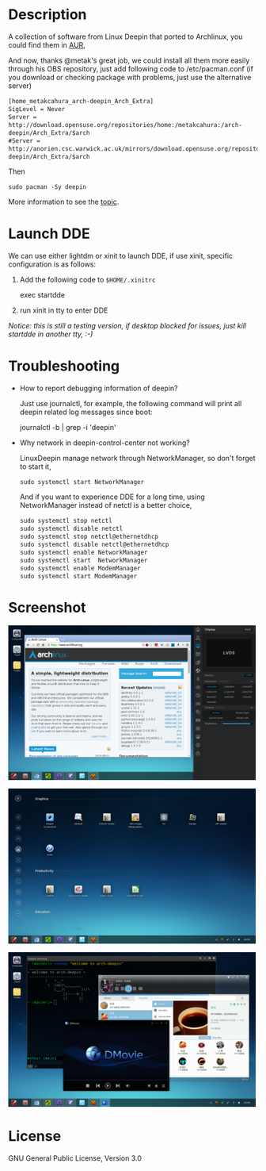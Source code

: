 # Description

A collection of software from Linux Deepin that ported to Archlinux,
you could find them in
[AUR](https://aur.archlinux.org/packages/?O=0&C=0&SeB=nd&K=deepin&outdated=&SB=n&SO=a&PP=50&do_Search=Go),

And now, thanks @metak's great job, we could install all them more easily
through his OBS repository, just add following code to
/etc/pacman.conf (if you download or checking package with problems,
just use the alternative server)

    [home_metakcahura_arch-deepin_Arch_Extra]
    SigLevel = Never
    Server = http://download.opensuse.org/repositories/home:/metakcahura:/arch-deepin/Arch_Extra/$arch
    #Server = http://anorien.csc.warwick.ac.uk/mirrors/download.opensuse.org/repositories/home:/metakcahura:/arch-deepin/Arch_Extra/$arch

Then
    
    sudo pacman -Sy deepin
  
More information to see the [topic](https://bbs.archlinux.org/viewtopic.php?id=181861).

# Launch DDE
  We can use either lightdm or xinit to launch DDE, if use xinit,
  specific configuration is as follows:
  
  1. Add the following code to `$HOME/.xinitrc`
  
     exec startdde
        
  2. run xinit in tty to enter DDE
  
  
  *Notice: this is still a testing version, if desktop blocked for
   issues, just kill startdde in another tty, :-)*
  
# Troubleshooting
  - How to report debugging information of deepin?
    
    Just use journalctl, for example, the following command will
    print all deepin related log messages since boot:

       journalctl -b | grep -i 'deepin'
  
  - Why network in deepin-control-center not working?
  
    LinuxDeepin manage network through NetworkManager, so don't
    forget to start it,
     
        sudo systemctl start NetworkManager
     
    And if you want to experience DDE for a long time, using
    NetworkManager instead of netctl is a better choice,
     
        sudo systemctl stop netctl
        sudo systemctl disable netctl
        sudo systemctl stop netctl@ethernetdhcp
        sudo systemctl disable netctl@ethernetdhcp
        sudo systemctl enable NetworkManager
        sudo systemctl start  NetworkManager
        sudo systemctl enable ModemManager
        sudo systemctl start ModemManager

# Screenshot

<img src="./screenshot/dde_2014.1_01.png"
width=500/>

<img src="./screenshot/dde_2014.1_02.png"
width=500/>

<img src="./screenshot/dde_2014.1_03.png"
width=500/>

# License

GNU General Public License, Version 3.0
